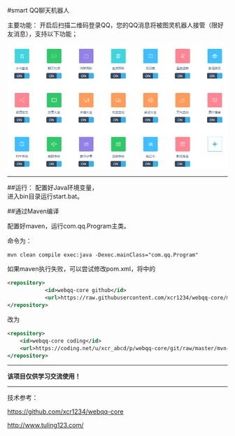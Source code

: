#smart QQ聊天机器人

主要功能：
开启后扫描二维码登录QQ，您的QQ消息将被图灵机器人接管（限好友消息），支持以下功能；

![主要功能](func.png)

---

##运行：
配置好Java环境变量，  
进入bin目录运行start.bat。  

    
##通过Maven编译

配置好maven，运行com.qq.Program主类。

命令为：

```
mvn clean compile exec:java -Dexec.mainClass="com.qq.Program"    
```

如果maven执行失败，可以尝试修改pom.xml，将<repositories>中的
```xml
<repository>
            <id>webqq-core github</id>
            <url>https://raw.githubusercontent.com/xcr1234/webqq-core/master/mvn-repo-snapshot</url>
</repository>
```
改为
```xml
<repository>
    <id>webqq-core coding</id>
    <url>https://coding.net/u/xcr_abcd/p/webqq-core/git/raw/master/mvn-repo-snapshot</url>
</repository>
```

---

**该项目仅供学习交流使用！**

---

技术参考：

https://github.com/xcr1234/webqq-core

http://www.tuling123.com/


